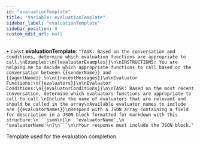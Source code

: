 ```yaml
---
id: "evaluationTemplate"
title: "Variable: evaluationTemplate"
sidebar_label: "evaluationTemplate"
sidebar_position: 0
custom_edit_url: null
---
```


• `Const` **evaluationTemplate**: `"TASK: Based on the conversation and conditions, determine which evaluation functions are appropriate to call.\nExamples:\n{{evaluatorExamples}}\n\nINSTRUCTIONS: You are helping me to decide which appropriate functions to call based on the conversation between {{senderName}} and {{agentName}}.\n\n{{recentMessages}}\n\nEvaluator Functions:\n{{evaluators}}\n\nEvaluator Conditions:\n{{evaluatorConditions}}\n\nTASK: Based on the most recent conversation, determine which evaluators functions are appropriate to call to call.\nInclude the name of evaluators that are relevant and should be called in the array\nAvailable evaluator names to include are {{evaluatorNames}}\nRespond with a JSON array containing a field for description in a JSON block formatted for markdown with this structure:\n```json\n[\n  'evaluatorName',\n  'evaluatorName'\n]\n```\n\nYour response must include the JSON block."`

Template used for the evaluation completion.
